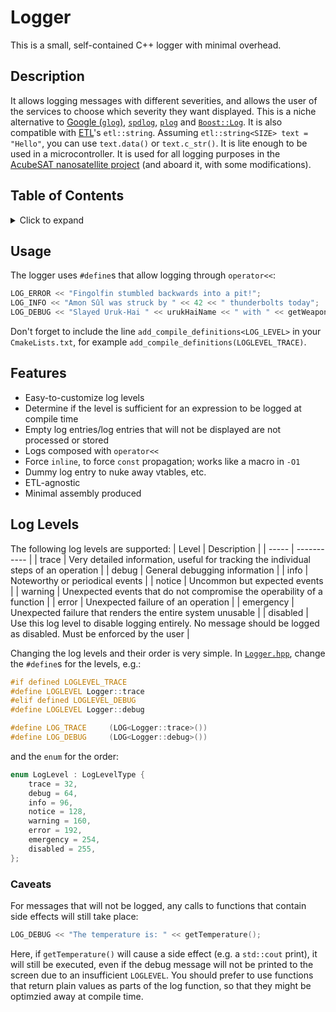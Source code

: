 # Logger

This is a small, self-contained C++ logger with minimal overhead.

## Description

It allows logging messages with different severities, and allows the user of the services to choose which severity they want displayed.
This is a niche alternative to [Google (`glog`)](), [`spdlog`](), [`plog`]() and [`Boost::Log`]().
It is also compatible with [ETL]()'s `etl::string`. Assuming `etl::string<SIZE> text = "Hello"`, you can use `text.data()` or `text.c_str()`.
It is lite enough to be used in a microcontroller.
It is used for all logging purposes in the [AcubeSAT nanosatellite project](https://acubesat.spacedot.gr/) (and aboard it, with some modifications).

## Table of Contents

<details>
<summary>Click to expand</summary>

- [Logger](#logger)
	- [Description](#description)
	- [Table of Contents](#table-of-contents)
	- [Usage](#usage)
	- [Features](#features)
	- [Log Levels](#log-levels)
		- [Caveats](#caveats)

</details>

## Usage

The logger uses `#define`s that allow logging through `operator<<`:
```cpp
LOG_ERROR << "Fingolfin stumbled backwards into a pit!";
LOG_INFO << "Amon Sûl was struck by " << 42 << " thunderbolts today";
LOG_DEBUG << "Slayed Uruk-Hai " << urukHaiName << " with " << getWeapon(adventurerName);
```

Don't forget to include the line `add_compile_definitions<LOG_LEVEL>` in your `CmakeLists.txt`, for example `add_compile_definitions(LOGLEVEL_TRACE)`.

## Features

- Easy-to-customize log levels
- Determine if the level is sufficient for an expression to be logged at compile time
- Empty log entries/log entries that will not be displayed are not processed or stored
- Logs composed with `operator<<`
- Force `inline`, to force `const` propagation; works like a macro in `-O1`
- Dummy log entry to nuke away vtables, etc.
- ETL-agnostic
- Minimal assembly produced

## Log Levels

The following log levels are supported:
| Level | Description |
| ----- | ----------- |
| trace | Very detailed information, useful for tracking the individual steps of an operation |
| debug | General debugging information |
| info | Noteworthy or periodical events |
| notice | Uncommon but expected events |
| warning | Unexpected events that do not compromise the operability of a function |
| error | Unexpected failure of an operation |
| emergency | Unexpected failure that renders the entire system unusable |
| disabled | Use this log level to disable logging entirely. No message should be logged as disabled. Must be enforced by the user |

Changing the log levels and their order is very simple.
In [`Logger.hpp`](), change the `#define`s for the levels, e.g.:
```cpp
#if defined LOGLEVEL_TRACE
#define LOGLEVEL Logger::trace
#elif defined LOGLEVEL_DEBUG
#define LOGLEVEL Logger::debug
```

```cpp
#define LOG_TRACE     (LOG<Logger::trace>())
#define LOG_DEBUG     (LOG<Logger::debug>())
```

and the `enum` for the order:
```cpp
enum LogLevel : LogLevelType {
	trace = 32,
	debug = 64,
	info = 96,
	notice = 128,
	warning = 160,
	error = 192,
	emergency = 254,
	disabled = 255,
};
```

### Caveats

For messages that will not be logged, any calls to functions that contain side effects will still take place:
```cpp
LOG_DEBUG << "The temperature is: " << getTemperature();
```

Here, if `getTemperature()` will cause a side effect (e.g. a `std::cout` print), it will still be executed, even if the debug message will not be printed to the screen due to an insufficient `LOGLEVEL`. You should prefer to use functions that return plain values as parts of the log function, so that they might be optimzied away at compile time.
